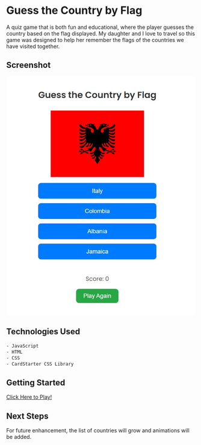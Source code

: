 # Guess the Country by Flag
A quiz game that is both fun and educational, where the player guesses the country based on the flag displayed. My daughter and I love to travel so this game was designed to help her remember the flags of the countries we have visited together. 

## Screenshot
<img src="./Screenshots/QuizGame.jpg">

## Technologies Used
    - JavaScript
    - HTML
    - CSS
    - CardStarter CSS Library

## Getting Started
[Click Here to Play!](https://bejaze.github.io/quiz-game/)

## Next Steps
For future enhancement, the list of countries will grow and animations will be added. 